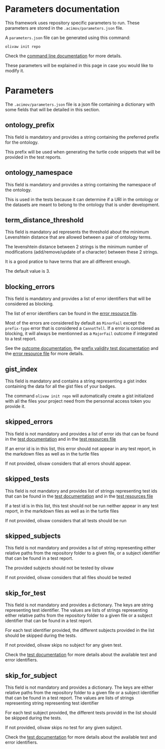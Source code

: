 # Parameters documentation

This framework uses repository specific parameters to run. These parameters are stored in the `.acimov/parameters.json` file.

A `parameters.json` file can be generated using this command:

```shell
olivaw init repo
```

Check the [command line documentation](./commands.md#olivaw-init-repo) for more details.

These parameters will be explained in this page in case you would like to modify it.

# Parameters

The `.acimov/parameters.json` file is a json file containing a dictionary with some fields that will be detailed in this section.

## ontology_prefix

This field is mandatory and provides a string containing the preferred prefix for the ontology.

This prefix will be used when generating the turtle code snippets that will be provided in the test reports.

## ontology_namespace

This field is mandatory and provides a string containing the namespace of the ontology.

This is used in the tests because it can determine if a URI in the ontology or the datasets are meant to belong to the ontology that is under development.

## term_distance_threshold

This field is mandatory ad represents the threshold about the minimum Levenshtein distance that are allowed between a pair of ontology terms.

The levenshtein distance between 2 strings is the minimum number of modifications (add/remove/update of a character) between these 2 strings.

It is a good pratice to have terms that are all different enough.

The default value is 3.

## blocking_errors

This field is mandatory and provides a list of error identifiers that will be considered as blocking.

The list of error identifiers can be found in the [error resource file](../olivaw/constants/error-resources.json).

Most of the errors are considered by default as `MinorFail` except the `prefix-typo` error that is considered a `CannotTell`. If a error is considered as blocking, it will always be mentionned as a `MajorFail` outcome if integrated to a test report.

See the [outcome documentation](./tests.md#115-the-outcomes), the [prefix validity test documentation](./tests.md#224-prefix-validity) and the [error resource file](../olivaw/constants/error-resources.json) for more details.

## gist_index

This field is mandatory and contains a string representing a gist index containing the data for all the gist files of your badges.

The command `olivaw init repo` will automatically create a gist initialized with all the files your project need from the personnal access token you provide it.

## skipped_errors

This field is not mandatory and provides a list of error ids that can be found in the [test documentation](./tests.md#2-available-tests) and in the [test resources file](../olivaw/constants/tests-resources.json)

If an error id is in this list, this error should not appear in any test report, in the markdown files as well as in the turtle files

If not provided, olivaw considers that all errors should appear.

## skipped_tests

This field is not mandatory and provides list of strings representing test ids that can be found in the [test documentation](./tests.md#2-available-tests) and in the [test resources file](../olivaw/constants/tests-resources.json)

If a test id is in this list, this test should not be run neither appear in any test report, in the markdown files as well as in the turtle files

If not provided, olivaw considers that all tests should be run

## skipped_subjects

This field is not mandatory and provides a list of string representing either relative paths from the repository folder to a given file, or a subject identifier that can be found in a test report.

The provided subjects should not be tested by olivaw

If not provided, olivaw considers that all files should be tested

## skip_for_test

This field is not mandatory and provides a dictionary. The keys are string representing test identifier. The values are lists of strings representing either relative paths from the repository folder to a given file or a subject identifier that can be found in a test report.

For each test identifier provided, the different subjects provided in the list should be skipped during the tests.

If not provided, olivaw skips no subject for any given test.

Check the [test documentation](./tests.md#2-available-tests) for more details about the available test and error identifiers.

## skip_for_subject

This field is not mandatory and provides a dictionary. The keys are either relative paths from the repository folder to a given file or a subject identifier that can be found in a test report. The values are lists of strings representing string representing test identifier

For each test subject provided, the different tests providd in the list should be skipped during the tests.

If not provided, olivaw skips no test for any given subject.

Check the [test documentation](./tests.md#2-available-tests) for more details about the available test and error identifiers.
